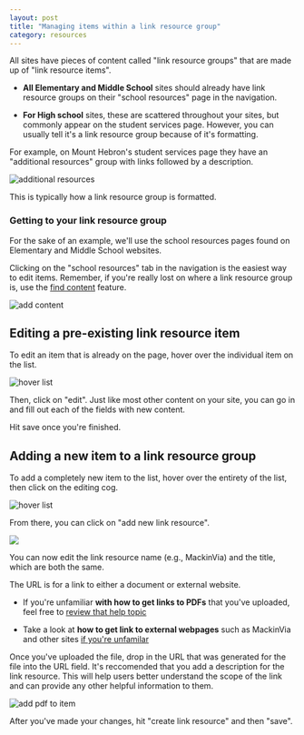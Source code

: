 ```yaml
---
layout: post
title: "Managing items within a link resource group"
category: resources
---
```


All sites have pieces of content called "link resource groups" that are made up of "link resource items".

- **All Elementary and Middle School** sites should already have link resource groups on their "school resources" page in the navigation.

- **For High school** sites, these are scattered throughout your sites, but commonly appear on the student services page. However, you can usually tell it's a link resource group because of it's formatting.

For example, on Mount Hebron's student services page they have an "additional resources" group with links followed by a description.

![additional resources](/schoolsites-help/images/resources/additional-resources.png)

This is typically how a link resource group is formatted.

### Getting to your link resource group

For the sake of an example, we'll use the school resources pages found on Elementary and Middle School websites.

Clicking on the "school resources" tab in the navigation is the easiest way to edit items. Remember, if you're really lost on where a link resource group is, use the [find content](/schoolsites-help/edit/2014/07/15/finding-content/) feature.

![add content](/schoolsites-help/images/resources/school-resources-nav.png)

## Editing a pre-existing link resource item

To edit an item that is already on the page, hover over the individual item on the list.

![hover list](/schoolsites-help/images/resources/hover-list.png)

Then, click on "edit". Just like most other content on your site, you can go in and fill out each of the fields with new content.

Hit save once you're finished.

## Adding a new item to a link resource group

To add a completely new item to the list, hover over the entirety of the list, then click on the editing cog.

![hover list](/schoolsites-help/images/resources/edit-whole-list.png)

From there, you can click on "add new link resource".

![](/schoolsites-help/images/resources/add-link-resource-item.png)

You can now edit the link resource name (e.g., MackinVia) and the title, which are both the same.

The URL is for a link to either a document or external website.

- If you're unfamiliar **with how to get links to PDFs** that you've uploaded, feel free to [review that help topic](/schoolsites-help/files/2016/12/13/uploading-files/)

- Take a look at **how to get link to external webpages** such as MackinVia and other sites [if you're unfamilar](/schoolsites-help/edit/2014/07/15/adding-links/)

Once you've uploaded the file, drop in the URL that was generated for the file into the URL field. It's reccomended that you add a description for the link resource. This will help users better understand the scope of the link and can provide any other helpful information to them.

![add pdf to item](/schoolsites-help/images/resources/editing-link-information.png)

After you've made your changes, hit "create link resource" and then "save".
